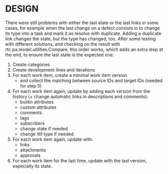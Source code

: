 # DESIGN

There were still problems with either the last state or the last links in some cases, for example when the last change on a defect consists in to change its type into a task and mark it as resolve with duplicate. Adding a duplicate link changes the state, but the type has changed, too. After some testing with different solutions, and checking on the result with rtc.pa.model.utilities.Compare, this order works, which adds an extra step at the end, to ensure the last state is the expected one:

1) Create categories
2) Create development lines and iterations
3) For each work item, create a minimal work item version
    - and collect the matching between source IDs and target IDs (needed for step 5)
4) For each work item again, update by adding each version from the history (+ change automatic links in descriptions and comments):
    - builtin attributes
    - custom attributes
    - comments
    - tags
    - subscribers
    - change state if needed
    - change WI type if needed
5) For each work item again, update with:
    - links
    - attachments
    - approvals
6) For each work item for the last time, update with the last version, especially its state.

